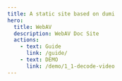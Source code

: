 ```yaml
---
title: A static site based on dumi
hero:
  title: WebAV
  description: WebAV Doc Site
  actions:
    - text: Guide
      link: /guide/
    - text: DEMO
      link: /demo/1_1-decode-video
---
```

